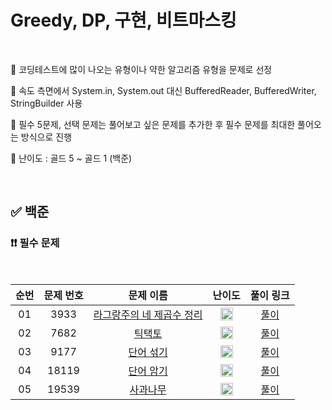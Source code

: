 # Greedy, DP, 구현, 비트마스킹

<br/>

📌 코딩테스트에 많이 나오는 유형이나 약한 알고리즘 유형을 문제로 선정

📌 속도 측면에서 System.in, System.out 대신 BufferedReader, BufferedWriter, StringBuilder 사용

📌 필수 5문제, 선택 문제는 풀어보고 싶은 문제를 추가한 후 필수 문제를 최대한 풀어오는 방식으로 진행

📌 난이도 : 골드 5 ~ 골드 1 (백준)

<br/>

## ✅ 백준

### ❗❗ 필수 문제

<br/>

순번 | 문제 번호 | 문제 이름 | 난이도 | 풀이 링크
:---: | :---: | :---: | :---: | :---: 
01 | 3933 | [라그랑주의 네 제곱수 정리](https://www.acmicpc.net/problem/3933) | <img src="https://static.solved.ac/tier_small/11.svg" width=20px> | [풀이](https://github.com/psj98/Java_Study_Coding_18/blob/main/study/src/study_230712/problemset/boj_3933.java)
02 | 7682 | [틱택토](https://www.acmicpc.net/problem/7682) | <img src="https://static.solved.ac/tier_small/11.svg" width=20px> | [풀이](https://github.com/psj98/Java_Study_Coding_18/blob/main/study/src/study_230712/problemset/boj_7682.java)
03 | 9177 | [단어 섞기](https://www.acmicpc.net/problem/9177) | <img src="https://static.solved.ac/tier_small/12.svg" width=20px> |  [풀이](https://github.com/psj98/Java_Study_Coding_18/blob/main/study/src/study_230712/problemset/boj_9177.java)
04 | 18119 | [단어 암기](https://www.acmicpc.net/problem/18119) | <img src="https://static.solved.ac/tier_small/12.svg" width=20px> | [풀이](https://github.com/psj98/Java_Study_Coding_18/blob/main/study/src/study_230712/problemset/boj_18119.java)
05 | 19539 | [사과나무](https://www.acmicpc.net/problem/19539) | <img src="https://static.solved.ac/tier_small/11.svg" width=20px> | [풀이](https://github.com/psj98/Java_Study_Coding_18/blob/main/study/src/study_230712/problemset/boj_19539.java)